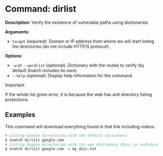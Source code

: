 # Command: dirlist

**Description**: Verify the existence of vulnerable paths using dictionaries.

**Arguments**:
* `target` (required): Domain or IP address from where we will start listing the directories (do not include HTTP/S protocol).

**Options**:
* `-w` or `--wordlist` (optional): Dictionary with the routes to verify (by default Snatch includes its own).
* `--help` (optional): Display help information for the command.

> [!IMPORTANT]  
> If the whole list gives error, it is because the web has anti directory listing protections.

## Examples

This command will download everything found in that link including videos.
```bash
# Listing Google directories with the default dictionary.
$ snatch dirlist google.com
# Listing Google directories with its own dictionary (Dicc in snatch/customs/directory_listing/my_dicc.txt).
$ snatch dirlist google.com -w my_dicc.txt
```